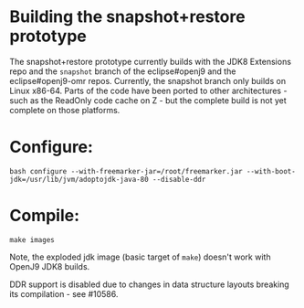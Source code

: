 <!--
Copyright (c) 2020, 2020 Red Hat. and others

This program and the accompanying materials are made available under
the terms of the Eclipse Public License 2.0 which accompanies this
distribution and is available at https://www.eclipse.org/legal/epl-2.0/
or the Apache License, Version 2.0 which accompanies this distribution and
is available at https://www.apache.org/licenses/LICENSE-2.0.

This Source Code may also be made available under the following
Secondary Licenses when the conditions for such availability set
forth in the Eclipse Public License, v. 2.0 are satisfied: GNU
General Public License, version 2 with the GNU Classpath
Exception [1] and GNU General Public License, version 2 with the
OpenJDK Assembly Exception [2].

[1] https://www.gnu.org/software/classpath/license.html
[2] http://openjdk.java.net/legal/assembly-exception.html

SPDX-License-Identifier: EPL-2.0 OR Apache-2.0 OR GPL-2.0 WITH Classpath-exception-2.0 OR LicenseRef-GPL-2.0 WITH Assembly-exception
-->
# Building the snapshot+restore prototype

The snapshot+restore prototype currently builds with the JDK8 Extensions repo and the `snapshot` branch of the eclipse#openj9 and the eclipse#openj9-omr repos.
Currently, the snapshot branch only builds on Linux x86-64.  Parts of the code have been ported to other architectures - such as the ReadOnly code cache on Z -
but the complete build is not yet complete on those platforms.

# Configure:

```
bash configure --with-freemarker-jar=/root/freemarker.jar --with-boot-jdk=/usr/lib/jvm/adoptojdk-java-80 --disable-ddr
```

# Compile:

```
make images
```

Note, the exploded jdk image (basic target of `make`) doesn't work with OpenJ9 JDK8 builds.

DDR support is disabled due to changes in data structure layouts breaking its compilation - see #10586.

